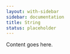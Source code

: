 ```yaml
---
layout: with-sidebar
sidebar: documentation
title: String
status: placeholder
---
```


Content goes here.
